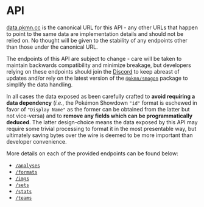 # API

[data.pkmn.cc](https://data.pkmn.cc) is the canonical URL for this API - any other URLs that happen
to point to the same data are implementation details and should not be relied on. No thought will be
given to the stability of any endpoints other than those under the canonical URL.

The endpoints of this API are subject to change - care will be taken to maintain backwards
compatibility and minimize breakage, but developers relying on these endpoints should join the
[Discord](https://pkmn.cc/dev) to keep abreast of updates and/or rely on the latest version of the
[`@pkmn/smogon`]([https://](https://github.com/pkmn/smogon/tree/main/pkmn#readme)) package to
simplify the data handling.

In all cases the data exposed as been carefully crafted to **avoid requiring a data dependency**
(_i.e._, the Pokémon Showdown `"id"` format is eschewed in favor of `"Display Name"` as the former
can be obtained from the latter but not vice-versa) and to **remove any fields which can be
programmatically deduced**. The latter design-choice means the data exposed by this API may require
some trivial processing to format it in the most presentable way, but ultimately saving bytes over
the wire is deemed to be more important than developer convenience.

More details on each of the provided endpoints can be found below:

- [`/analyses`](data/analyses/index.md)
- [`/formats`](data/formats/index.md)
- [`/imgs`](data/imgs/index.md)
- [`/sets`](data/sets/index.md)
- [`/stats`](data/stats/index.md)
- [`/teams`](data/formats/index.md)
